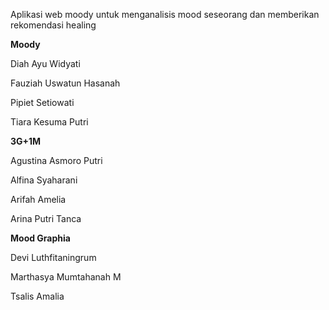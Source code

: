 Aplikasi web moody untuk menganalisis mood seseorang dan memberikan rekomendasi healing

**Moody**

Diah Ayu Widyati

Fauziah Uswatun Hasanah

Pipiet Setiowati

Tiara Kesuma Putri

**3G+1M**

Agustina Asmoro Putri

Alfina Syaharani

Arifah Amelia

Arina Putri Tanca

**Mood Graphia**

Devi Luthfitaningrum

Marthasya Mumtahanah M

Tsalis Amalia
